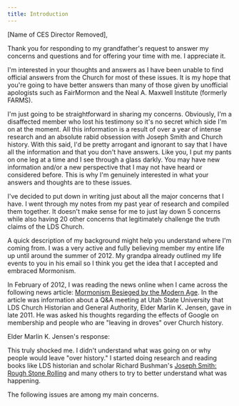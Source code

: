 ```yaml
---
title: Introduction
---
```


<RedTitleBar title="Introduction" />

[Name of CES Director Removed],

Thank you for responding to my grandfather's request to answer my concerns and questions and for offering your time with me. I appreciate it.

I'm interested in your thoughts and answers as I have been unable to find official answers from the Church for most of these issues. It is my hope that you're going to have better answers than many of those given by unofficial apologists such as FairMormon and the Neal A. Maxwell Institute (formerly FARMS).

I'm just going to be straightforward in sharing my concerns. Obviously, I'm a disaffected member who lost his testimony so it's no secret which side I'm on at the moment. All this information is a result of over a year of intense research and an absolute rabid obsession with Joseph Smith and Church history. With this said, I'd be pretty arrogant and ignorant to say that I have all the information and that you don't have answers. Like you, I put my pants on one leg at a time and I see through a glass darkly. You may have new information and/or a new perspective that I may not have heard or considered before. This is why I'm genuinely interested in what your answers and thoughts are to these issues.

I've decided to put down in writing just about all the major concerns that I have. I went through my notes from my past year of research and compiled them together. It doesn't make sense for me to just lay down 5 concerns while also having 20 other concerns that legitimately challenge the truth claims of the LDS Church.

A quick description of my background might help you understand where I'm coming from. I was a very active and fully believing member my entire life up until around the summer of 2012. My grandpa already outlined my life events to you in his email so I think you get the idea that I accepted and embraced Mormonism.

In February of 2012, I was reading the news online when I came across the following news article: [Mormonism Besieged by the Modern Age](http://www.cesletter.org/intro/1). In the article was information about a Q&A meeting at Utah State University that LDS Church Historian and General Authority, Elder Marlin K. Jensen, gave in late 2011. He was asked his thoughts regarding the effects of Google on membership and people who are "leaving in droves" over Church history.

Elder Marlin K. Jensen's response:

<IndentedQuote
  quote="Maybe since Kirtland, we've never had a period of – I'll call it apostasy, like we're having now; largely over these issues..."
/>

This truly shocked me. I didn't understand what was going on or why people would leave "over history." I started doing research and reading books like LDS historian and scholar Richard Bushman's [Joseph Smith: Rough Stone Rolling](http://www.cesletter.org/intro/2) and many others to try to better understand what was happening.

The following issues are among my main concerns.